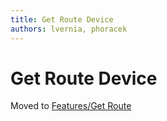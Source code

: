 ```yaml
---
title: Get Route Device
authors: lvernia, phoracek
---
```


# Get Route Device

Moved to [Features/Get Route](/develop/release-management/features/engine/get-route/)
